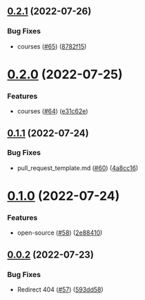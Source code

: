 ## [0.2.1](https://github.com/thecyberworld/thecyberhub.org/compare/v0.2.0...v0.2.1) (2022-07-26)


### Bug Fixes

* courses ([#65](https://github.com/thecyberworld/thecyberhub.org/issues/65)) ([8782f15](https://github.com/thecyberworld/thecyberhub.org/commit/8782f15e2a17ae1b407c452b39d53a3884e3f9f6))



# [0.2.0](https://github.com/thecyberworld/thecyberhub.org/compare/v0.1.1...v0.2.0) (2022-07-25)


### Features

* courses ([#64](https://github.com/thecyberworld/thecyberhub.org/issues/64)) ([e31c62e](https://github.com/thecyberworld/thecyberhub.org/commit/e31c62e69806e884805e1bd838d1fddbe164b6dc))



## [0.1.1](https://github.com/thecyberworld/thecyberhub.org/compare/v0.1.0...v0.1.1) (2022-07-24)


### Bug Fixes

* pull_request_template.md ([#60](https://github.com/thecyberworld/thecyberhub.org/issues/60)) ([4a8cc16](https://github.com/thecyberworld/thecyberhub.org/commit/4a8cc167f357817d7cb50199038d8f39813993a1))



# [0.1.0](https://github.com/thecyberworld/thecyberhub.org/compare/v0.0.2...v0.1.0) (2022-07-24)


### Features

* open-source ([#58](https://github.com/thecyberworld/thecyberhub.org/issues/58)) ([2e88410](https://github.com/thecyberworld/thecyberhub.org/commit/2e88410926effaea919ca1714c9c17fac0ff10e1))



## [0.0.2](https://github.com/thecyberworld/thecyberhub.org/compare/v0.0.1...v0.0.2) (2022-07-23)


### Bug Fixes

* Redirect 404 ([#57](https://github.com/thecyberworld/thecyberhub.org/issues/57)) ([593dd58](https://github.com/thecyberworld/thecyberhub.org/commit/593dd58a8eb13b4e3d42079c40c988abec032cf7))



